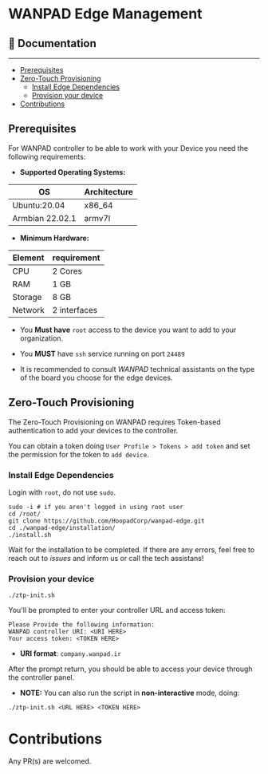 # WANPAD Edge Management

## 📖 Documentation
-----
- [Prerequisites](#Prerequisites)
- [Zero-Touch Provisioning](#zero-touch-provisioning)
  - [Install Edge Dependencies](#install-edge-dependencies)
  - [Provision your device](#provision-your-device)
- [Contributions](#Contributions)


## Prerequisites

For WANPAD controller to be able to work with your Device you need the following requirements:

- **Supported Operating Systems:**

| OS | Architecture |
|---|---|
| Ubuntu:20.04 | x86_64 |
| Armbian 22.02.1 | armv7l |


- **Minimum Hardware:**

| Element | requirement |
|---|---|
| CPU | 2 Cores |
| RAM | 1 GB |
| Storage | 8 GB |
| Network | 2 interfaces |


- You **Must have** `root` access to the device you want to add to your organization.

- You **MUST** have `ssh` service running on port `24489`

- It is recommended to consult _WANPAD_ technical assistants on the type of the board you choose for the edge devices.



## Zero-Touch Provisioning

The Zero-Touch Provisioning on WANPAD requires Token-based authentication to add your devices to the controller.

You can obtain a token doing `User Profile > Tokens > add token` and set the permission for the token to `add device`.

### Install Edge Dependencies

Login with `root`, do not use `sudo`.

~~~
sudo -i # if you aren't logged in using root user
cd /root/
git clone https://github.com/HoopadCorp/wanpad-edge.git
cd ./wanpad-edge/installation/
./install.sh
~~~

Wait for the installation to be completed. If there are any errors, feel free to reach out to _issues_ and inform us or call the tech assistans!

### Provision your device

~~~
./ztp-init.sh
~~~

You'll be prompted to enter your controller URL and access token:

~~~
Please Provide the following information:
WANPAD controller URI: <URI HERE>
Your access token: <TOKEN HERE>
~~~
- **URI format**: `company.wanpad.ir`
 
After the prompt return, you should be able to access your device through the controller panel.

- **NOTE:** You can also run the script in **non-interactive** mode, doing:

~~~
./ztp-init.sh <URL HERE> <TOKEN HERE>
~~~


# Contributions
Any PR(s) are welcomed.
